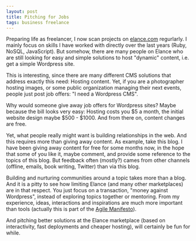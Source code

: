 ```yaml
---
layout: post
title: Pitching for Jobs
tags: business freelance
---
```

Preparing life as freelancer, I now scan projects on [elance.com](http://elance.com) regurlarly. I mainly focus on skills I have worked with directly over the last years (Ruby, NoSQL, JavaScript). But somehow, there are many people on Elance who are still looking for easy and simple solutions to host "dynamic" content, i.e. get a simple Wordpress site.

This is interesting, since there are many different CMS solutions that address exactly this need: Hosting content. Yet, if you are a photographer hosting images, or some public organization managing their next events, people just post job offers: "I need a Wordpress CMS".

Why would someone give away job offers for Wordpress sites? Maybe because the bill looks very easy: Hosting costs you $5 a month, the initial website design maybe $500 - $1000. And from there on, content changes are free.

Yet, what people really might want is building relationships in the web. And this requires more than giving away content. As example, take this blog. I have been giving away content for free for some months now, in the hope that some of you like it, maybe comment, and provide some reference to the topics of this blog. But feedback often (mostly?) cames from other channels (offline, emails, book writing, Twitter) than via this blog.

Building and nurturing communities around a topic takes more than a blog. And it is a pitty to see how limiting Elance (and many other marketplaces) are in that respect. You just focus on a transaction, "money against Wordpress", instead of exploring topics together or mentoring. From my experience, ideas, interactions and inspirations are much more important than tools (actually this is part of the [Agile Manifesto](http://agilemanifesto.org/)).

And pitching better solutions at the Elance marketplace (based on interactivity, fast deployments and cheaper hosting), will certainly be fun for while.









